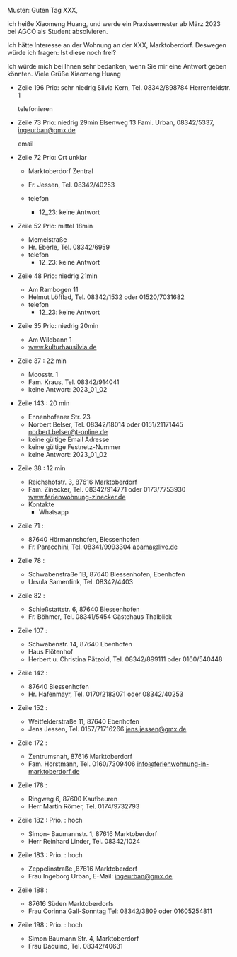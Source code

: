 Muster:
Guten Tag XXX,

ich heiße Xiaomeng Huang, und werde ein Praxissemester ab März 2023 bei AGCO als Student absolvieren. 

Ich hätte Interesse an der Wohnung an der XXX, Marktoberdorf. Deswegen würde ich fragen: 
Ist diese noch frei?

Ich würde mich bei Ihnen sehr bedanken, wenn Sie mir eine Antwort geben könnten.
Viele Grüße
Xiaomeng Huang


- Zeile 196 Prio: sehr niedrig
	Silvia Kern, Tel.  08342/898784
	Herrenfeldstr. 1
	
	telefonieren


- Zeile 73 Prio: niedrig 29min
	Elsenweg 13
	Fami. Urban, 08342/5337, ingeurban@gmx.de
	
	email

- Zeile 72 Prio: Ort unklar
	- Marktoberdorf Zentral
	- Fr. Jessen, Tel. 08342/40253

	- telefon
		- 12_23: keine Antwort


- Zeile 52 Prio: mittel 18min
	- Memelstraße
	- Hr. Eberle, Tel. 08342/6959
	- telefon
		- 12_23: keine Antwort

- Zeile 48 Prio: niedrig 21min
	- Am Rambogen 11
	- Helmut Löfflad, Tel. 08342/1532 oder 01520/7031682
	- telefon
		- 12_23: keine Antwort

- Zeile 35 Prio: niedrig 20min
	- Am Wildbann 1
	- www.kulturhausilvia.de



- Zeile 37 : 22 min
	- Moosstr. 1
	- Fam. Kraus, Tel. 08342/914041
	- keine Antwort: 2023_01_02



- Zeile 143 : 20 min
	- Ennenhofener Str. 23
	- Norbert Belser, Tel. 08342/18014 oder 0151/21171445 norbert.belser@t-online.de
	- keine gültige Email Adresse
	- keine gültige Festnetz-Nummer
	- keine Antwort: 2023_01_02





- Zeile 38 : 12 min
	- Reichshofstr. 3, 87616 Marktoberdorf 
	- Fam. Zinecker, Tel. 08342/914771 oder 0173/7753930 www.ferienwohnung-zinecker.de 
	- Kontakte
		- Whatsapp 

- Zeile 71 : 
	- 87640 Hörmannshofen, Biessenhofen 
	- Fr. Paracchini, Tel. 08341/9993304 apama@live.de 

- Zeile 78 : 
	- Schwabenstraße 1B, 87640 Biessenhofen, Ebenhofen 
	- Ursula Samenfink, Tel. 08342/4403 

- Zeile 82 : 
	- Schießstattstr. 6, 87640 Biessenhofen 
	- Fr. Böhmer, Tel. 08341/5454 Gästehaus Thalblick 

- Zeile 107 : 
	- Schwabenstr. 14, 87640 Ebenhofen 
	- Haus Flötenhof
	- Herbert u. Christina Pätzold, Tel. 08342/899111 oder 0160/540448 

- Zeile 142 : 
	- 87640 Biessenhofen
	- Hr. Hafenmayr, Tel. 0170/2183071 oder 08342/40253

- Zeile 152 : 
	- Weitfelderstraße 11, 87640 Ebenhofen 
	- Jens Jessen, Tel. 0157/71716266 jens.jessen@gmx.de 

- Zeile 172 : 
	- Zentrumsnah, 87616 Marktoberdorf 
	- Fam. Horstmann, Tel. 0160/7309406 info@ferienwohnung-in-marktoberdorf.de 

- Zeile 178 : 
	- Ringweg 6, 87600 Kaufbeuren 
	- Herr Martin Römer, Tel. 0174/9732793 

- Zeile 182 : Prio. : hoch 
	- Simon- Baumannstr. 1, 87616 Marktoberdorf 
	- Herr Reinhard Linder, Tel. 08342/1024 

- Zeile 183 : Prio. : hoch 
	- Zeppelinstraße ,87616 Marktoberdorf 
	- Frau Ingeborg Urban, E-Mail: ingeurban@gmx.de 

- Zeile 188 : 
	- 87616 Süden Marktoberdorfs 
	- Frau Corinna Gall-Sonntag Tel: 08342/3809 oder 01605254811 

- Zeile 198 : Prio. : hoch 
	- Simon Baumann Str. 4, Marktoberdorf 
	- Frau Daquino, Tel. 08342/40631













